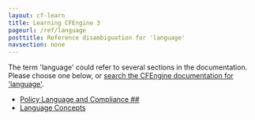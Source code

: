 ```yaml
---
layout: cf-learn
title: Learning CFEngine 3
pageurl: /ref/language
posttitle: Reference disambiguation for 'language'
navsection: none
---
```


The term 'language' could refer to several sections in the documentation. Please choose one below, or
[search the CFEngine documentation for 'language'](http://docs.cfengine.com/latest/search.html?q=language).

- [Policy Language and Compliance \#\#](http://docs.cfengine.com/latest/guide-introduction.html#policy-language-and-compliance-##)
- [Language Concepts](http://docs.cfengine.com/latest/guide-language-concepts.html#language-concepts)
